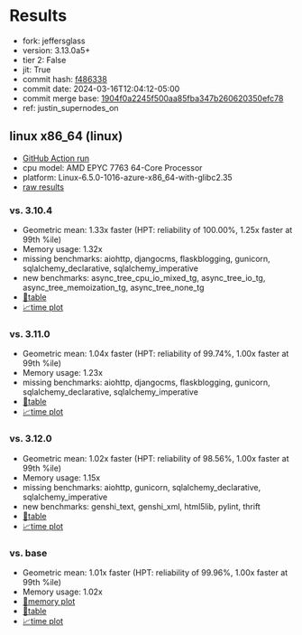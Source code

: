 # Results

- fork: jeffersglass
- version: 3.13.0a5+
- tier 2: False
- jit: True
- commit hash: [f486338](https://github.com/jeffersglass/cpython/commit/f486338)
- commit date: 2024-03-16T12:04:12-05:00
- commit merge base: [1904f0a2245f500aa85fba347b260620350efc78](https://github.com/jeffersglass/cpython/commit/1904f0a2245f500aa85fba347b260620350efc78)
- ref: justin_supernodes_on

## linux x86_64 (linux)

- [GitHub Action run](https://github.com/JeffersGlass/benchmarking-public/actions/runs/8310269765)
- cpu model: AMD EPYC 7763 64-Core Processor
- platform: Linux-6.5.0-1016-azure-x86_64-with-glibc2.35
- [raw results](bm-20240316-linux-x86_64-jeffersglass-justin_supernodes_on-3.13.0a5%2B-f486338.json)

### vs. 3.10.4

- Geometric mean: 1.33x faster (HPT: reliability of 100.00%, 1.25x faster at 99th %ile)
- Memory usage: 1.32x
- missing benchmarks: aiohttp, djangocms, flaskblogging, gunicorn, sqlalchemy_declarative, sqlalchemy_imperative
- new benchmarks: async_tree_cpu_io_mixed_tg, async_tree_io_tg, async_tree_memoization_tg, async_tree_none_tg
- [📄table](bm-20240316-linux-x86_64-jeffersglass-justin_supernodes_on-3.13.0a5%2B-f486338-vs-3.10.4.md)
- [📈time plot](bm-20240316-linux-x86_64-jeffersglass-justin_supernodes_on-3.13.0a5%2B-f486338-vs-3.10.4.png)

### vs. 3.11.0

- Geometric mean: 1.04x faster (HPT: reliability of 99.74%, 1.00x faster at 99th %ile)
- Memory usage: 1.23x
- missing benchmarks: aiohttp, djangocms, flaskblogging, gunicorn, sqlalchemy_declarative, sqlalchemy_imperative
- [📄table](bm-20240316-linux-x86_64-jeffersglass-justin_supernodes_on-3.13.0a5%2B-f486338-vs-3.11.0.md)
- [📈time plot](bm-20240316-linux-x86_64-jeffersglass-justin_supernodes_on-3.13.0a5%2B-f486338-vs-3.11.0.png)

### vs. 3.12.0

- Geometric mean: 1.02x faster (HPT: reliability of 98.56%, 1.00x faster at 99th %ile)
- Memory usage: 1.15x
- missing benchmarks: aiohttp, gunicorn, sqlalchemy_declarative, sqlalchemy_imperative
- new benchmarks: genshi_text, genshi_xml, html5lib, pylint, thrift
- [📄table](bm-20240316-linux-x86_64-jeffersglass-justin_supernodes_on-3.13.0a5%2B-f486338-vs-3.12.0.md)
- [📈time plot](bm-20240316-linux-x86_64-jeffersglass-justin_supernodes_on-3.13.0a5%2B-f486338-vs-3.12.0.png)

### vs. base

- Geometric mean: 1.01x faster (HPT: reliability of 99.96%, 1.00x faster at 99th %ile)
- Memory usage: 1.02x
- [🧠memory plot](bm-20240316-linux-x86_64-jeffersglass-justin_supernodes_on-3.13.0a5%2B-f486338-vs-base-mem.png)
- [📄table](bm-20240316-linux-x86_64-jeffersglass-justin_supernodes_on-3.13.0a5%2B-f486338-vs-base.md)
- [📈time plot](bm-20240316-linux-x86_64-jeffersglass-justin_supernodes_on-3.13.0a5%2B-f486338-vs-base.png)

